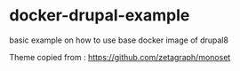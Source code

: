 # docker-drupal-example
basic example on how to use base docker image of drupal8

Theme copied from : https://github.com/zetagraph/monoset
